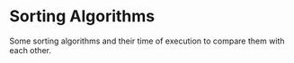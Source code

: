 # Sorting Algorithms
Some sorting algorithms and their time of execution to compare them with each other.
